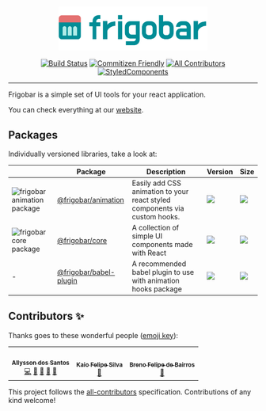 <div align="center">
  <img src="/static/frigobar.svg" width="300" />

[![Build Status](https://travis-ci.org/frigobar/frigobar.svg?branch=master)](https://travis-ci.org/frigobar/frigobar)
[![Commitizen Friendly](https://camo.githubusercontent.com/6080f52144977b8b2b20e42408379ce68371aafd/68747470733a2f2f696d672e736869656c64732e696f2f62616467652f636f6d6d6974697a656e2d667269656e646c792d627269676874677265656e2e737667)](https://github.com/commitizen/cz-cli)<!-- ALL-CONTRIBUTORS-BADGE:START - Do not remove or modify this section -->
[![All Contributors](https://img.shields.io/badge/all_contributors-3-orange.svg?style=flat-square)](#contributors-)<!-- ALL-CONTRIBUTORS-BADGE:END --> [![StyledComponents](https://camo.githubusercontent.com/83915eaa262cfa89f70f2d4eb2ec55c0cbe7c615/68747470733a2f2f696d672e736869656c64732e696f2f62616467652f7374796c652d2546302539462539322538352532307374796c65642d2d636f6d706f6e656e74732d6f72616e67652e7376673f636f6c6f72423d64616133353726636f6c6f72413d646237343865)](https://github.com/styled-components/styled-components)

</div>

<hr />

Frigobar is a simple set of UI tools for your react application.

You can check everything at our [website](https://frigobar.io/).

## Packages

Individually versioned libraries, take a look at:

<!-- prettier-ignore-start -->
||Package|Description|Version|Size|
|-|-------|-----------|-------|----|
|<img src="https://frigobar.io/icons/dance.svg" alt="frigobar animation package" width="150" />|[@frigobar/animation](https://github.com/frigobar/frigobar/tree/master/packages/animation)|Easily add CSS animation to your react styled components via custom hooks.|[<img src="https://badgen.net/npm/v/@frigobar/animation" height="30" />](https://www.npmjs.com/package/@frigobar/animation)|[<img src="https://badgen.net/bundlephobia/minzip/@frigobar/animation" height="30" />](https://bundlephobia.com/result?p=@frigobar/animation)|
|<img src="https://frigobar.io/icons/stacked.svg" alt="frigobar core package" width="150" />|[@frigobar/core](https://github.com/frigobar/frigobar/tree/master/packages/core)|A collection of simple UI components made with React|[<img src="https://badgen.net/npm/v/@frigobar/core" height="30" />](https://www.npmjs.com/package/@frigobar/core)|[<img src="https://badgen.net/bundlephobia/minzip/@frigobar/core" height="30" />](https://bundlephobia.com/result?p=@frigobar/core)|
|-|[@frigobar/babel-plugin](https://github.com/frigobar/frigobar/tree/master/packages/babel-plugin)|A recommended babel plugin to use with animation hooks package|[<img src="https://badgen.net/npm/v/@frigobar/babel-plugin" height="30" />](https://www.npmjs.com/package/@frigobar/babel-plugin)|[<img src="https://badgen.net/bundlephobia/minzip/@frigobar/babel-plugin" height="30" />](https://bundlephobia.com/result?p=@frigobar/babel-plugin)|
<!-- prettier-ignore-end -->

## Contributors ✨

Thanks goes to these wonderful people ([emoji key](https://allcontributors.org/docs/en/emoji-key)):

<!-- ALL-CONTRIBUTORS-LIST:START - Do not remove or modify this section -->
<!-- prettier-ignore-start -->
<!-- markdownlint-disable -->
<table>
  <tr>
    <td align="center"><a href="https://twitter.com/_allyssonsantos"><img src="https://avatars1.githubusercontent.com/u/13424727?v=4?s=100" width="100px;" alt=""/><br /><sub><b>Allysson dos Santos</b></sub></a><br /><a href="https://github.com/frigobar/frigobar/commits?author=allyssonsantos" title="Code">💻</a> <a href="https://github.com/frigobar/frigobar/commits?author=allyssonsantos" title="Documentation">📖</a> <a href="#design-allyssonsantos" title="Design">🎨</a> <a href="#ideas-allyssonsantos" title="Ideas, Planning, & Feedback">🤔</a> <a href="https://github.com/frigobar/frigobar/pulls?q=is%3Apr+reviewed-by%3Aallyssonsantos" title="Reviewed Pull Requests">👀</a></td>
    <td align="center"><a href="http://kaiofelipejs.dev"><img src="https://avatars2.githubusercontent.com/u/41922744?v=4?s=100" width="100px;" alt=""/><br /><sub><b>Kaio Felipe Silva</b></sub></a><br /><a href="https://github.com/frigobar/frigobar/commits?author=kaiofelipejs" title="Documentation">📖</a></td>
    <td align="center"><a href="https://github.com/breno-felipe"><img src="https://avatars.githubusercontent.com/u/50807243?v=4?s=100" width="100px;" alt=""/><br /><sub><b>Breno Felipe de Bairros</b></sub></a><br /><a href="https://github.com/frigobar/frigobar/commits?author=breno-felipe" title="Documentation">📖</a></td>
  </tr>
</table>

<!-- markdownlint-restore -->
<!-- prettier-ignore-end -->

<!-- ALL-CONTRIBUTORS-LIST:END -->

This project follows the [all-contributors](https://github.com/all-contributors/all-contributors) specification. Contributions of any kind welcome!
